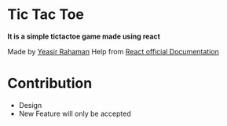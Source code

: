 # Tic Tac Toe

**It is a simple tictactoe game made using react**

Made by [Yeasir Rahaman](https://github.com/Yeasir0032)
Help from [React official Documentation](https://react.dev/learn/tutorial-tic-tac-toe)

# Contribution

- Design
- New Feature
  will only be accepted
